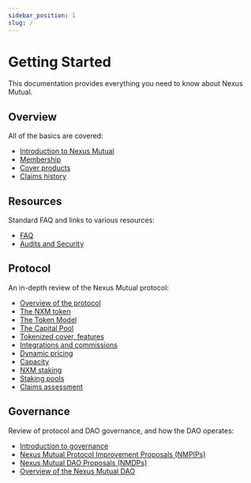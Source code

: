```yaml
---
sidebar_position: 1
slug: /
---
```


# Getting Started

This documentation provides everything you need to know about Nexus Mutual.

## Overview

All of the basics are covered:
* [Introduction to Nexus Mutual](/overview/)
* [Membership](/overview/membership)
* [Cover products](/overview/cover-products/)
* [Claims history](/overview/claims-history)

## Resources

Standard FAQ and links to various resources:
* [FAQ](/resources/faq)
* [Audits and Security](/resources/audits-and-security)

## Protocol

An in-depth review of the Nexus Mutual protocol:
* [Overview of the protocol](/protocol/)
* [The NXM token](/protocol/nxm-token/)
* [The Token Model](/protocol/nxm-token/token-model)
* [The Capital Pool](/protocol/capital-pool/)
* [Tokenized cover, features](/protocol/cover)
* [Integrations and commissions](/protocol/integrations)
* [Dynamic pricing](protocol/pricing)
* [Capacity](/protocol/capacity)
* [NXM staking](/protocol/staking/)
* [Staking pools](/protocol/staking/staking-pools)
* [Claims assessment](/protocol/claims-assessment)

## Governance

Review of protocol and DAO governance, and how the DAO operates:
* [Introduction to governance](/governance/)
* [Nexus Mutual Protocol Improvement Proposals (NMPIPs)](/governance/protocol-improvement-proposals)
* [Nexus Mutual DAO Proposals (NMDPs)](/governance/dao-proposals)
* [Overview of the Nexus Mutual DAO](/governance/dao)
